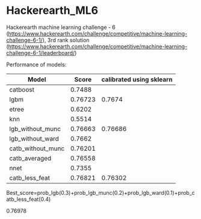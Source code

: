 # Hackerearth_ML6
Hackerearth machine learning challenge - 6 (https://www.hackerearth.com/challenge/competitive/machine-learning-challenge-6-1/), 
3rd rank solution (https://www.hackerearth.com/challenge/competitive/machine-learning-challenge-6-1/leaderboard/)

Performance of models:

|   Model          |   Score   |   calibrated using sklearn |
| ---------------- | --------- | -------------------------- | 
| catboost         |   0.7488  |                            |
| lgbm             |   0.76723 |   0.7674                   |
| etree            |   0.6202  |                            |
| knn              |   0.5514  |                            |
| lgb_without_munc |   0.76663 |   0.76686                  |
| lgb_without_ward |   0.7662  |                            |
| catb_without_munc|   0.76201 |                            |
| catb_averaged    |   0.76558 |                            |
| nnet             |   0.7355  |                            |
| catb_less_feat   |   0.76821 |   0.76302                  |


Best_score=prob_lgb(0.3)+prob_lgb_munc(0.2)+prob_lgb_ward(0.1)+prob_catb_less_feat(0.4) 

0.76978
